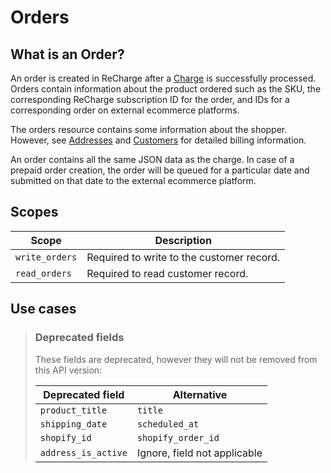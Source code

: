 # Orders

## What is an Order?
An order is created in ReCharge after a [Charge](https://developer.rechargepayments.com/#charges) is successfully processed. Orders contain information about the product ordered such as the SKU, the corresponding ReCharge subscription ID for the order, and IDs for a corresponding order on external ecommerce platforms. 

The orders resource contains some information about the shopper. However, see [Addresses](https://developer.rechargepayments.com/#addresses) and [Customers](https://developer.rechargepayments.com/#customers) for detailed billing information.

An order contains all the same JSON data as the charge. In case of a prepaid order creation, the order will be queued for a particular date and submitted on that date to the external ecommerce platform.

## Scopes

|Scope|Description|
|-|-|
|`write_orders`| Required to write to the customer record.|
|`read_orders`| Required to read customer record.|


## Use cases

<!-- theme: warning -->
> ### Deprecated fields
>These fields are deprecated, however they will not be removed from this API version:
>
>|Deprecated field|Alternative|
>|-|-|
>|`product_title`|`title`|
>|`shipping_date`|`scheduled_at`|
>|`shopify_id`|`shopify_order_id`|
>|`address_is_active`|Ignore, field not applicable|